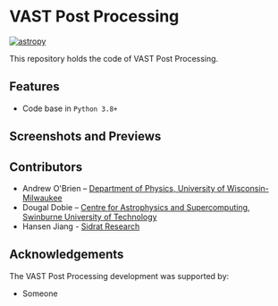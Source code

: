 # VAST Post Processing

[![astropy](http://img.shields.io/badge/powered%20by-AstroPy-orange.svg?style=flat)](http://www.astropy.org/)

This repository holds the code of VAST Post Processing.

## Features

* Code base in `Python 3.8+`

## Screenshots and Previews

## Contributors

* Andrew O'Brien – [Department of Physics, University of Wisconsin-Milwaukee](https://uwm.edu/physics/research/astronomy-gravitation-cosmology/)
* Dougal Dobie – [Centre for Astrophysics and Supercomputing, Swinburne University of Technology](https://www.swinburne.edu.au/research/our-research/access-our-research/find-a-researcher-or-supervisor/researcher-profile/?id=ddobie)
* Hansen Jiang - [Sidrat Research](https://www.sidratresearch.com/)

## Acknowledgements

The VAST Post Processing development was supported by:

* Someone
